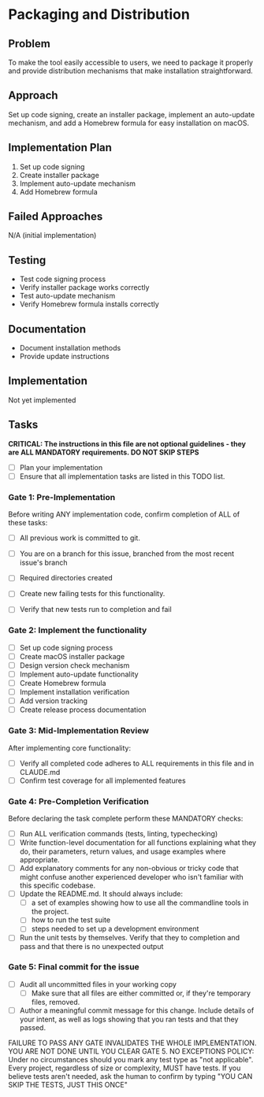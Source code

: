 # Packaging and Distribution

## Problem
To make the tool easily accessible to users, we need to package it properly and provide distribution mechanisms that make installation straightforward.

## Approach
Set up code signing, create an installer package, implement an auto-update mechanism, and add a Homebrew formula for easy installation on macOS.

## Implementation Plan
1. Set up code signing
2. Create installer package
3. Implement auto-update mechanism
4. Add Homebrew formula

## Failed Approaches
N/A (initial implementation)

## Testing
- Test code signing process
- Verify installer package works correctly
- Test auto-update mechanism
- Verify Homebrew formula installs correctly

## Documentation
- Document installation methods
- Provide update instructions

## Implementation
Not yet implemented

## Tasks
**CRITICAL: The instructions in this file are not optional guidelines - they are ALL MANDATORY requirements. DO NOT SKIP STEPS**

- [ ] Plan your implementation
- [ ] Ensure that all implementation tasks are listed in this TODO list. 

### Gate 1: Pre-Implementation 

Before writing ANY implementation code, confirm completion of ALL of these tasks:
- [ ] All previous work is committed to git.
- [ ] You are on a branch for this issue, branched from the most recent issue's branch
- [ ] Required directories created
- [ ] Create new failing tests for this functionality.
- [ ] Verify that new tests run to completion and fail


### Gate 2: Implement the functionality

- [ ] Set up code signing process
- [ ] Create macOS installer package
- [ ] Design version check mechanism
- [ ] Implement auto-update functionality
- [ ] Create Homebrew formula
- [ ] Implement installation verification
- [ ] Add version tracking
- [ ] Create release process documentation

### Gate 3: Mid-Implementation Review 

After implementing core functionality:
- [ ] Verify all completed code adheres to ALL requirements in this file and in CLAUDE.md
- [ ] Confirm test coverage for all implemented features

### Gate 4: Pre-Completion Verification

Before declaring the task complete perform these MANDATORY checks:
- [ ] Run ALL verification commands (tests, linting, typechecking)
- [ ] Write function-level documentation for all functions explaining what they do, their parameters, return values, and usage examples where appropriate.
- [ ] Add explanatory comments for any non-obvious or tricky code that might confuse another experienced developer who isn't familiar with this specific codebase.
- [ ] Update the README.md. It should always include:
	- [ ] a set of examples showing how to use all the commandline tools in the project. 
	- [ ] how to run the test suite
	- [ ] steps needed to set up a development environment
- [ ] Run the unit tests by themselves. Verify that they to completion and pass and that there is no unexpected output

### Gate 5: Final commit for the issue 
- [ ] Audit all uncommitted files in your working copy
	- [ ] Make sure that all files are either committed or, if they're temporary files, removed.
- [ ] Author a meaningful commit message for this change. Include details of your intent, as well as logs showing that you ran tests and that they passed.

FAILURE TO PASS ANY GATE INVALIDATES THE WHOLE IMPLEMENTATION. 
YOU ARE NOT DONE UNTIL YOU CLEAR GATE 5.
NO EXCEPTIONS POLICY: Under no circumstances should you mark any test type as "not applicable". Every project, regardless of size or complexity, MUST have tests. If you believe tests aren't needed, ask the human to confirm by typing "YOU CAN SKIP THE TESTS, JUST THIS ONCE"